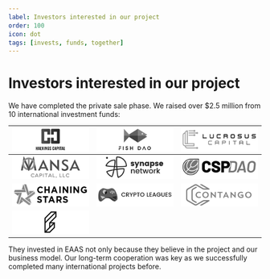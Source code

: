 ```yaml
---
label: Investors interested in our project
order: 100
icon: dot
tags: [invests, funds, together]
---
```


# Investors interested in our project

We have completed the private sale phase. We raised over $2.5 million from 10 international investment funds:

[![](/src/investors/logo_halvings_capital.png)](https://halvingscapital.com/) | [![](/src/investors/logo_fish_dao.png)](https://fishdao.io/) | [![](/src/investors/logo_lucrosus_capital.png)](https://www.lucrosus.capital/)
:---:   | :---: | :---:
[![](/src/investors/logo_mansa_capital_llc.png)](http://mansallc.info/) | [![](/src/investors/logo_synapse_network.png)](https://synapse.network/) | [![](/src/investors/logo_cspdao.png)](https://cspdao.network/)
[![](/src/investors/logo_chaining_stars.png)](https://chainingstars.com/) | [![](/src/investors/logo_crypto_leagues.png)](https://cryptoleagues.io/) | [![](/src/investors/logo_contango.png)](https://www.contango.digital/)
[![](/src/investors/logo_fera_capital.png)](https://www.feradao.vc/) |   |

They invested in EAAS not only because they believe in the project and our business model.
Our long-term cooperation was key as we successfully completed many international projects before.